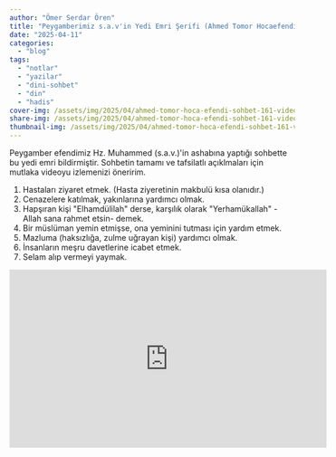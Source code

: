 ```yaml
---
author: "Ömer Serdar Ören"
title: "Peygamberimiz s.a.v'in Yedi Emri Şerifi (Ahmed Tomor Hocaefendi)"
date: "2025-04-11"
categories: 
  - "blog"
tags: 
  - "notlar"
  - "yazilar"
  - "dini-sohbet"
  - "din"
  - "hadis"
cover-img: /assets/img/2025/04/ahmed-tomor-hoca-efendi-sohbet-161-video-ekran-resmi.png
share-img: /assets/img/2025/04/ahmed-tomor-hoca-efendi-sohbet-161-video-ekran-resmi.png
thumbnail-img: /assets/img/2025/04/ahmed-tomor-hoca-efendi-sohbet-161-video-ekran-resmi.png
---
```


Peygamber efendimiz Hz. Muhammed (s.a.v.)'in ashabına yaptığı sohbette bu yedi emri bildirmiştir. Sohbetin tamamı ve tafsilatlı açıklmaları için mutlaka videoyu izlemenizi öneririm.

1. Hastaları ziyaret etmek. (Hasta ziyeretinin makbulü kısa olanıdır.)
2. Cenazelere katılmak, yakınlarına yardımcı olmak.
3. Hapşıran kişi "Elhamdülilah" derse, karşılık olarak "Yerhamükallah" -Allah sana rahmet etsin- demek.
4. Bir müslüman yemin etmişse, ona yeminini tutması için yardım etmek.
5. Mazluma (haksızlığa, zulme uğrayan kişi) yardımcı olmak.
6. İnsanların meşru davetlerine icabet etmek.
7. Selam alıp vermeyi yaymak.

<iframe width="560" height="315" src="https://www.youtube.com/embed/So8u35yecXk" title="YouTube video player" frameborder="0" allow="accelerometer; autoplay; clipboard-write; encrypted-media; gyroscope; picture-in-picture" allowfullscreen></iframe>